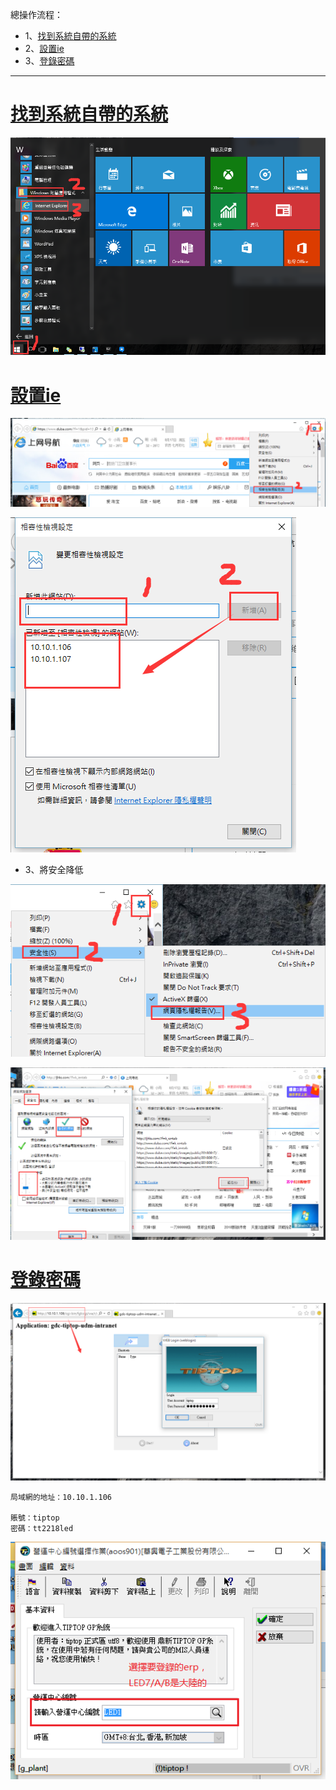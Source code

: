 總操作流程：
- 1、[找到系統自帶的系統](#gbl-01)
- 2、[設置ie](#gbl-02)
- 3、[登錄密碼](#gbl-03)

***

# <a name="gbl-01" href="#" >找到系統自帶的系統</a>


![](image/1-1.png)

# <a name="gbl-02" href="#" >設置ie</a>

![](image/1-2.png)

![](image/1-3.png)

- 3、將安全降低

![](image/1-4.png)


![](image/1-5.png)

# <a name="gbl-03" href="#" >登錄密碼</a>

![](image/1-6.png)

```
局域網的地址：10.10.1.106

賬號：tiptop
密碼：tt2218led
```
![](image/1-7.png)
